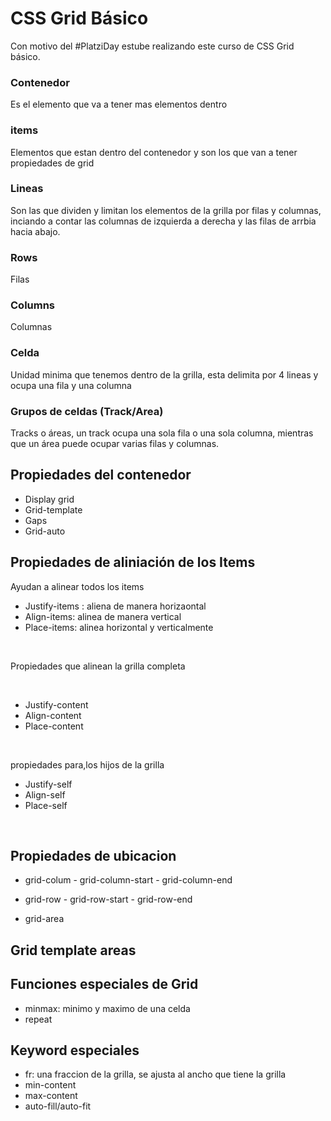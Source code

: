 # CSS Grid Básico
Con motivo del #PlatziDay estube realizando este curso de CSS Grid básico.

### Contenedor
Es el elemento que va a tener mas elementos dentro

### items 
Elementos que estan dentro del contenedor y son los que van a tener propiedades de grid

### Lineas
Son las que dividen y limitan los elementos de la grilla por filas y columnas, inciando a contar las columnas de izquierda a derecha y las filas de arrbia hacia abajo.

### Rows
Filas

### Columns
Columnas

### Celda
Unidad minima que tenemos dentro de la grilla, esta delimita por 4 lineas y ocupa una fila y una columna

### Grupos de celdas (Track/Area)
Tracks o áreas, un track ocupa una sola fila o una sola columna, mientras que un área puede ocupar varias filas y columnas.


## Propiedades del contenedor
- Display grid
- Grid-template
- Gaps
- Grid-auto

## Propiedades de aliniación de los Items
Ayudan a alinear todos los items

- Justify-items : aliena de manera horizaontal
- Align-items: alinea de manera vertical
- Place-items: alinea horizontal y verticalmente

<br>

Propiedades que alinean la grilla completa

<br>

- Justify-content
- Align-content
- Place-content

<br>

propiedades para,los hijos de la grilla

- Justify-self
- Align-self
- Place-self

<br>

## Propiedades de ubicacion
- grid-colum
        - grid-column-start
        - grid-column-end

- grid-row
        - grid-row-start
        - grid-row-end

- grid-area

## Grid template areas

## Funciones especiales de Grid
- minmax: minimo y maximo de una celda
- repeat

## Keyword especiales
 - fr: una fraccion de la grilla, se ajusta al ancho que tiene la grilla
 - min-content
 - max-content
 - auto-fill/auto-fit